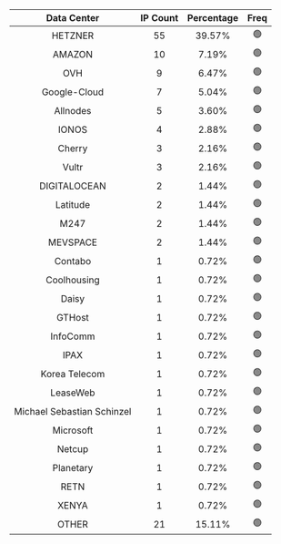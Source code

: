 | Data Center | IP Count | Percentage | Freq |
|:------------:|:--------:|:-----------:|:-----:|
| HETZNER | 55 | 39.57% | 🟢 |
| AMAZON | 10 | 7.19% | 🟢 |
| OVH | 9 | 6.47% | 🟢 |
| Google-Cloud | 7 | 5.04% | 🟢 |
| Allnodes | 5 | 3.60% | 🟢 |
| IONOS | 4 | 2.88% | 🟢 |
| Cherry | 3 | 2.16% | 🟢 |
| Vultr | 3 | 2.16% | 🟢 |
| DIGITALOCEAN | 2 | 1.44% | 🟢 |
| Latitude | 2 | 1.44% | 🟢 |
| M247 | 2 | 1.44% | 🟢 |
| MEVSPACE | 2 | 1.44% | 🟢 |
| Contabo | 1 | 0.72% | 🟢 |
| Coolhousing | 1 | 0.72% | 🟢 |
| Daisy | 1 | 0.72% | 🟢 |
| GTHost | 1 | 0.72% | 🟢 |
| InfoComm | 1 | 0.72% | 🟢 |
| IPAX | 1 | 0.72% | 🟢 |
| Korea Telecom | 1 | 0.72% | 🟢 |
| LeaseWeb | 1 | 0.72% | 🟢 |
| Michael Sebastian Schinzel | 1 | 0.72% | 🟢 |
| Microsoft | 1 | 0.72% | 🟢 |
| Netcup | 1 | 0.72% | 🟢 |
| Planetary | 1 | 0.72% | 🟢 |
| RETN | 1 | 0.72% | 🟢 |
| XENYA | 1 | 0.72% | 🟢 |
| OTHER | 21 | 15.11% | 🟢 |